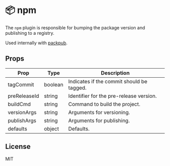 # 📦 npm

The `npm` plugin is responsible for bumping the package version and publishing to a registry.

Used internally with [packpub](https://github.com/packpub/packpub).

## Props

| Prop         | Type    | Description                               |
| ------------ | ------- | ----------------------------------------- |
| tagCommit    | boolean | Indicates if the commit should be tagged. |
| preReleaseId | string  | Identifier for the pre-release version.   |
| buildCmd     | string  | Command to build the project.             |
| versionArgs  | string  | Arguments for versioning.                 |
| publishArgs  | string  | Arguments for publishing.                 |
| defaults     | object  | Defaults.                                 |

## License

MIT
